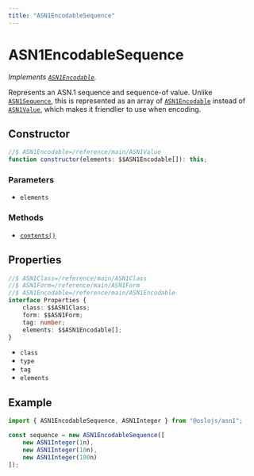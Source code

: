 ```yaml
---
title: "ASN1EncodableSequence"
---
```


# ASN1EncodableSequence

_Implements [`ASN1Encodable`](/reference/main/ASN1Encodable)._

Represents an ASN.1 sequence and sequence-of value. Unlike [`ASN1Sequence`](/reference/main/ASN1Sequence), this is represented as an array of [`ASN1Encodable`](/reference/main/ASN1Encodable) instead of [`ASN1Value`](/reference/main/ASN1Value), which makes it friendlier to use when encoding.

## Constructor

```ts
//$ ASN1Encodable=/reference/main/ASN1Value
function constructor(elements: $$ASN1Encodable[]): this;
```

### Parameters

- `elements`

### Methods

- [`contents()`](/reference/main/ASN1EncodableSequence/contents)

## Properties

```ts
//$ ASN1Class=/reference/main/ASN1Class
//$ ASN1Form=/reference/main/ASN1Form
//$ ASN1Encodable=/reference/main/ASN1Encodable
interface Properties {
	class: $$ASN1Class;
	form: $$ASN1Form;
	tag: number;
	elements: $$ASN1Encodable[];
}
```

- `class`
- `type`
- `tag`
- `elements`

## Example

```ts
import { ASN1EncodableSequence, ASN1Integer } from "@oslojs/asn1";

const sequence = new ASN1EncodableSequence([
	new ASN1Integer(1n),
	new ASN1Integer(10n),
	new ASN1Integer(100n)
]);
```
